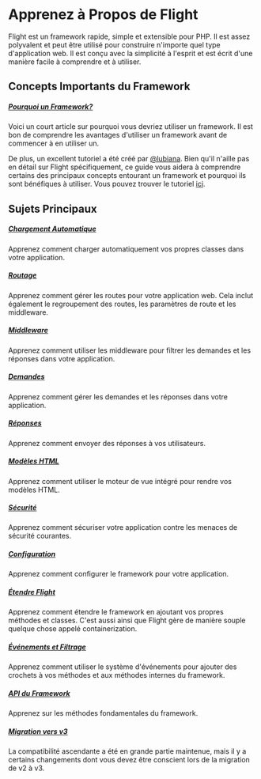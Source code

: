 # Apprenez à Propos de Flight

Flight est un framework rapide, simple et extensible pour PHP. Il est assez polyvalent et peut être utilisé pour construire n'importe quel type d'application web. Il est conçu avec la simplicité à l'esprit et est écrit d'une manière facile à comprendre et à utiliser.

## Concepts Importants du Framework

##### [Pourquoi un Framework?](/learn/why-frameworks)

Voici un court article sur pourquoi vous devriez utiliser un framework. Il est bon de comprendre les avantages d'utiliser un framework avant de commencer à en utiliser un.

De plus, un excellent tutoriel a été créé par [@lubiana](https://git.php.fail/lubiana). Bien qu'il n'aille pas en détail sur Flight spécifiquement, ce guide vous aidera à comprendre certains des principaux concepts entourant un framework et pourquoi ils sont bénéfiques à utiliser. Vous pouvez trouver le tutoriel [ici](https://git.php.fail/lubiana/no-framework-tutorial/src/branch/master/README.md).

## Sujets Principaux

##### [Chargement Automatique](/learn/autoloading)

Apprenez comment charger automatiquement vos propres classes dans votre application.

##### [Routage](/learn/routing)

Apprenez comment gérer les routes pour votre application web. Cela inclut également le regroupement des routes, les paramètres de route et les middleware.

##### [Middleware](/learn/middleware)

Apprenez comment utiliser les middleware pour filtrer les demandes et les réponses dans votre application.

##### [Demandes](/learn/requests)

Apprenez comment gérer les demandes et les réponses dans votre application.

##### [Réponses](/learn/responses)

Apprenez comment envoyer des réponses à vos utilisateurs.

##### [Modèles HTML](/learn/templates)

Apprenez comment utiliser le moteur de vue intégré pour rendre vos modèles HTML.

##### [Sécurité](/learn/security)

Apprenez comment sécuriser votre application contre les menaces de sécurité courantes.

##### [Configuration](/learn/configuration)

Apprenez comment configurer le framework pour votre application.

##### [Étendre Flight](/learn/extending)

Apprenez comment étendre le framework en ajoutant vos propres méthodes et classes. C'est aussi ainsi que Flight gère de manière souple quelque chose appelé containerization.

##### [Événements et Filtrage](/learn/filtering)

Apprenez comment utiliser le système d'événements pour ajouter des crochets à vos méthodes et aux méthodes internes du framework.

##### [API du Framework](/learn/api)

Apprenez sur les méthodes fondamentales du framework.

##### [Migration vers v3](/learn/migrating-to-v3)
La compatibilité ascendante a été en grande partie maintenue, mais il y a certains changements dont vous devez être conscient lors de la migration de v2 à v3.